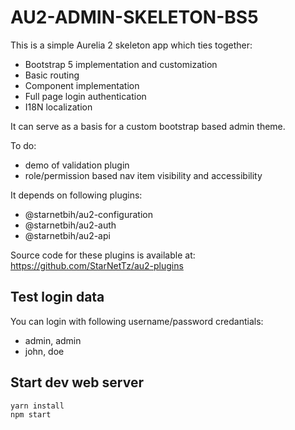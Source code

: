 # AU2-ADMIN-SKELETON-BS5

This is a simple Aurelia 2 skeleton app which ties together:  
- Bootstrap 5 implementation and customization
- Basic routing
- Component implementation
- Full page login authentication 
- I18N localization

It can serve as a basis for a custom bootstrap based admin theme.

To do:
- demo of validation plugin
- role/permission based nav item visibility and accessibility

It depends on following plugins:  
- @starnetbih/au2-configuration
- @starnetbih/au2-auth
- @starnetbih/au2-api


Source code for these plugins is available at:  
https://github.com/StarNetTz/au2-plugins

## Test login data
You can login with following username/password credantials:
- admin, admin
- john, doe

## Start dev web server
    yarn install
    npm start
